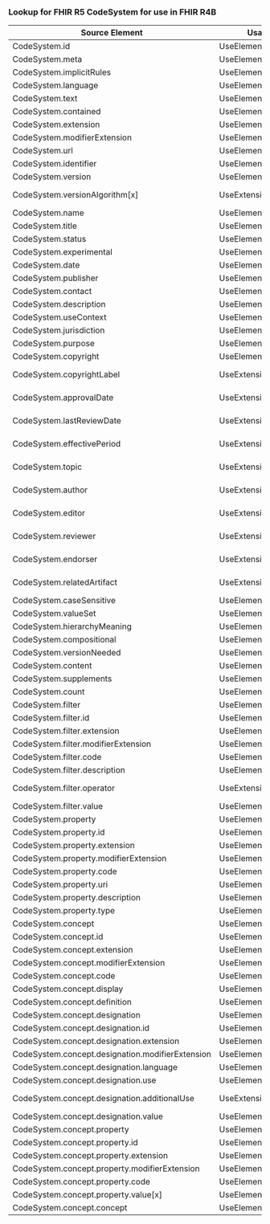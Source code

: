 ### Lookup for FHIR R5 CodeSystem for use in FHIR R4B

| Source Element | Usage | Target |
| -------------- | ----- | ------ |
| CodeSystem.id | UseElementRenamed | CodeSystem.id |
| CodeSystem.meta | UseElementRenamed | CodeSystem.meta |
| CodeSystem.implicitRules | UseElementRenamed | CodeSystem.implicitRules |
| CodeSystem.language | UseElementRenamed | CodeSystem.language |
| CodeSystem.text | UseElementRenamed | CodeSystem.text |
| CodeSystem.contained | UseElementRenamed | CodeSystem.contained |
| CodeSystem.extension | UseElementRenamed | CodeSystem.extension |
| CodeSystem.modifierExtension | UseElementRenamed | CodeSystem.modifierExtension |
| CodeSystem.url | UseElementRenamed | CodeSystem.url |
| CodeSystem.identifier | UseElementRenamed | CodeSystem.identifier |
| CodeSystem.version | UseElementRenamed | CodeSystem.version |
| CodeSystem.versionAlgorithm[x] | UseExtension | http://hl7.org/fhir/5.0/StructureDefinition/extension-CodeSystem.versionAlgorithm |
| CodeSystem.name | UseElementRenamed | CodeSystem.name |
| CodeSystem.title | UseElementRenamed | CodeSystem.title |
| CodeSystem.status | UseElementRenamed | CodeSystem.status |
| CodeSystem.experimental | UseElementRenamed | CodeSystem.experimental |
| CodeSystem.date | UseElementRenamed | CodeSystem.date |
| CodeSystem.publisher | UseElementRenamed | CodeSystem.publisher |
| CodeSystem.contact | UseElementRenamed | CodeSystem.contact |
| CodeSystem.description | UseElementRenamed | CodeSystem.description |
| CodeSystem.useContext | UseElementRenamed | CodeSystem.useContext |
| CodeSystem.jurisdiction | UseElementRenamed | CodeSystem.jurisdiction |
| CodeSystem.purpose | UseElementRenamed | CodeSystem.purpose |
| CodeSystem.copyright | UseElementRenamed | CodeSystem.copyright |
| CodeSystem.copyrightLabel | UseExtension | http://hl7.org/fhir/5.0/StructureDefinition/extension-CodeSystem.copyrightLabel |
| CodeSystem.approvalDate | UseExtension | http://hl7.org/fhir/5.0/StructureDefinition/extension-CodeSystem.approvalDate |
| CodeSystem.lastReviewDate | UseExtension | http://hl7.org/fhir/5.0/StructureDefinition/extension-CodeSystem.lastReviewDate |
| CodeSystem.effectivePeriod | UseExtension | http://hl7.org/fhir/5.0/StructureDefinition/extension-CodeSystem.effectivePeriod |
| CodeSystem.topic | UseExtension | http://hl7.org/fhir/5.0/StructureDefinition/extension-CodeSystem.topic |
| CodeSystem.author | UseExtension | http://hl7.org/fhir/5.0/StructureDefinition/extension-CodeSystem.author |
| CodeSystem.editor | UseExtension | http://hl7.org/fhir/5.0/StructureDefinition/extension-CodeSystem.editor |
| CodeSystem.reviewer | UseExtension | http://hl7.org/fhir/5.0/StructureDefinition/extension-CodeSystem.reviewer |
| CodeSystem.endorser | UseExtension | http://hl7.org/fhir/5.0/StructureDefinition/extension-CodeSystem.endorser |
| CodeSystem.relatedArtifact | UseExtension | http://hl7.org/fhir/5.0/StructureDefinition/extension-CodeSystem.relatedArtifact |
| CodeSystem.caseSensitive | UseElementRenamed | CodeSystem.caseSensitive |
| CodeSystem.valueSet | UseElementRenamed | CodeSystem.valueSet |
| CodeSystem.hierarchyMeaning | UseElementRenamed | CodeSystem.hierarchyMeaning |
| CodeSystem.compositional | UseElementRenamed | CodeSystem.compositional |
| CodeSystem.versionNeeded | UseElementRenamed | CodeSystem.versionNeeded |
| CodeSystem.content | UseElementRenamed | CodeSystem.content |
| CodeSystem.supplements | UseElementRenamed | CodeSystem.supplements |
| CodeSystem.count | UseElementRenamed | CodeSystem.count |
| CodeSystem.filter | UseElementRenamed | CodeSystem.filter |
| CodeSystem.filter.id | UseElementRenamed | CodeSystem.filter.id |
| CodeSystem.filter.extension | UseElementRenamed | CodeSystem.filter.extension |
| CodeSystem.filter.modifierExtension | UseElementRenamed | CodeSystem.filter.modifierExtension |
| CodeSystem.filter.code | UseElementRenamed | CodeSystem.filter.code |
| CodeSystem.filter.description | UseElementRenamed | CodeSystem.filter.description |
| CodeSystem.filter.operator | UseExtension | http://hl7.org/fhir/5.0/StructureDefinition/extension-CodeSystem.filter.operator |
| CodeSystem.filter.value | UseElementRenamed | CodeSystem.filter.value |
| CodeSystem.property | UseElementRenamed | CodeSystem.property |
| CodeSystem.property.id | UseElementRenamed | CodeSystem.property.id |
| CodeSystem.property.extension | UseElementRenamed | CodeSystem.property.extension |
| CodeSystem.property.modifierExtension | UseElementRenamed | CodeSystem.property.modifierExtension |
| CodeSystem.property.code | UseElementRenamed | CodeSystem.property.code |
| CodeSystem.property.uri | UseElementRenamed | CodeSystem.property.uri |
| CodeSystem.property.description | UseElementRenamed | CodeSystem.property.description |
| CodeSystem.property.type | UseElementRenamed | CodeSystem.property.type |
| CodeSystem.concept | UseElementRenamed | CodeSystem.concept |
| CodeSystem.concept.id | UseElementRenamed | CodeSystem.concept.id |
| CodeSystem.concept.extension | UseElementRenamed | CodeSystem.concept.extension |
| CodeSystem.concept.modifierExtension | UseElementRenamed | CodeSystem.concept.modifierExtension |
| CodeSystem.concept.code | UseElementRenamed | CodeSystem.concept.code |
| CodeSystem.concept.display | UseElementRenamed | CodeSystem.concept.display |
| CodeSystem.concept.definition | UseElementRenamed | CodeSystem.concept.definition |
| CodeSystem.concept.designation | UseElementRenamed | CodeSystem.concept.designation |
| CodeSystem.concept.designation.id | UseElementRenamed | CodeSystem.concept.designation.id |
| CodeSystem.concept.designation.extension | UseElementRenamed | CodeSystem.concept.designation.extension |
| CodeSystem.concept.designation.modifierExtension | UseElementRenamed | CodeSystem.concept.designation.modifierExtension |
| CodeSystem.concept.designation.language | UseElementRenamed | CodeSystem.concept.designation.language |
| CodeSystem.concept.designation.use | UseElementRenamed | CodeSystem.concept.designation.use |
| CodeSystem.concept.designation.additionalUse | UseExtension | http://hl7.org/fhir/5.0/StructureDefinition/extension-CodeSystem.concept.designation.additionalUse |
| CodeSystem.concept.designation.value | UseElementRenamed | CodeSystem.concept.designation.value |
| CodeSystem.concept.property | UseElementRenamed | CodeSystem.concept.property |
| CodeSystem.concept.property.id | UseElementRenamed | CodeSystem.concept.property.id |
| CodeSystem.concept.property.extension | UseElementRenamed | CodeSystem.concept.property.extension |
| CodeSystem.concept.property.modifierExtension | UseElementRenamed | CodeSystem.concept.property.modifierExtension |
| CodeSystem.concept.property.code | UseElementRenamed | CodeSystem.concept.property.code |
| CodeSystem.concept.property.value[x] | UseElementRenamed | CodeSystem.concept.property.value[x] |
| CodeSystem.concept.concept | UseElementRenamed | CodeSystem.concept.concept |
